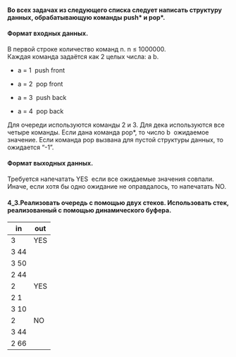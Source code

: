 #### Во всех задачах из следующего списка следует написать структуру данных, обрабатывающую команды push* и pop*.

#### Формат входных данных.

В первой строке количество команд n. n ≤ 1000000.  
Каждая команда задаётся как 2 целых числа: a b.

* a = 1 ­ push front

* a = 2 ­ pop front

* a = 3 ­ push back

* a = 4 ­ pop back

Для очереди используются команды 2 и 3. Для дека используются все четыре команды.
Если дана команда pop*, то число b ­ ожидаемое значение. Если команда pop вызвана для пустой структуры данных, то ожидается “-­1”.

#### Формат выходных данных.

Требуется напечатать YES ­ если все ожидаемые значения совпали. Иначе, если хотя бы одно ожидание не оправдалось, то напечатать NO.

#### 4_3. ​Реализовать очередь с помощью двух стеков. Использовать стек, реализованный с помощью динамического буфера.

| in | out |
|----|-----|
| 3 | YES |
| 3 44 | |
| 3 50 | |
| 2 44 | |
| 2 | YES |
| 2 ­1 | |
| 3 10 | |
| 2 | NO |
| 3 44 | |
| 2 66 | |